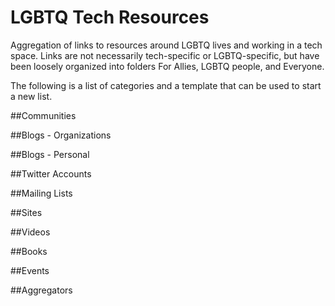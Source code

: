 # LGBTQ Tech Resources

Aggregation of links to resources around LGBTQ lives and working in a tech space.  Links are not necessarily tech-specific or LGBTQ-specific, but have been loosely organized into folders For Allies, LGBTQ people, and Everyone.

The following is a list of categories and a template that can be used to start a new list.

##Communities

##Blogs - Organizations

##Blogs - Personal

##Twitter Accounts

##Mailing Lists

##Sites

##Videos

##Books

##Events

##Aggregators
